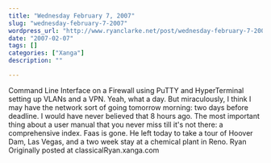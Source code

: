 ```yaml
---
title: "Wednesday February 7, 2007"
slug: "wednesday-february-7-2007"
wordpress_url: "http://www.ryanclarke.net/post/wednesday-february-7-2007/"
date: "2007-02-07"
tags: []
categories: ["Xanga"]
description: ""

---
```


Command Line Interface on a Firewall using PuTTY and HyperTerminal setting up VLANs and a VPN.
Yeah, what a day. But miraculously, I think I may have the network sort of going tomorrow morning: two days before deadline. I would have never believed that 8 hours ago.
The most important thing about a user manual that you never miss till it's not there: a comprehensive index.
Faas is gone. He left today to take a tour of Hoover Dam, Las Vegas, and a two week stay at a chemical plant in Reno.
Ryan
Originally posted at classicalRyan.xanga.com
